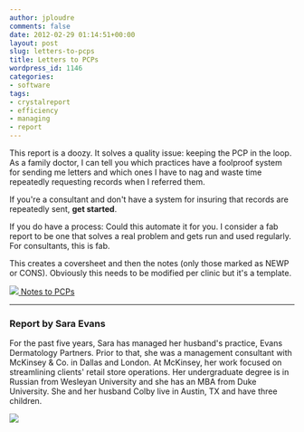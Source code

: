 ```yaml
---
author: jploudre
comments: false
date: 2012-02-29 01:14:51+00:00
layout: post
slug: letters-to-pcps
title: Letters to PCPs
wordpress_id: 1146
categories:
- software
tags:
- crystalreport
- efficiency
- managing
- report
---
```


This report is a doozy. It solves a quality issue: keeping the PCP in the loop. As a family doctor, I can tell you which practices have a foolproof system for sending me letters and which ones I have to nag and waste time repeatedly requesting records when I referred them. 

If you're a consultant and don't have a system for insuring that records are repeatedly sent, **get started**. 

If you do have a process: Could this automate it for you. I consider a fab report to be one that solves a real problem and gets run and used regularly. For consultants, this is fab. 

This creates a coversheet and then the notes (only those marked as NEWP or CONS). Obviously this needs to be modified per clinic but it's a template.

[![](http://unchart.com/wp-content/uploads/2011/01/57-download.png) Notes to PCPs](http://unchart.com/wp-content/uploads/2012/02/Notes-to-PCPs.zip)

---------------

### Report by Sara Evans

For the past five years, Sara has managed her husband's practice, Evans Dermatology Partners.  Prior to that, she was a management consultant with McKinsey & Co. in Dallas and London.  At McKinsey, her work focused on streamlining clients' retail store operations.  Her undergraduate degree is in Russian from Wesleyan University and she has an MBA from Duke University.  She and her husband Colby live in Austin, TX and have three children.

![](http://unchart.com/wp-content/uploads/2011/03/sara_evans.jpg.jpg)

